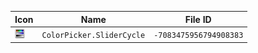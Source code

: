 | Icon | Name | File ID |
| ---  | ---  | ---     |
| ![](ColorPicker.SliderCycle.png) | `ColorPicker.SliderCycle` | `-7083475956794908383` |
